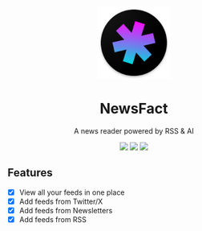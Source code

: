 <p align="center">
  <a href="https://github.com/j-fbriere/squawker">
    <img alt="Logo" title="Logo" src="android/app/src/main/res/mipmap-xxxhdpi/ic_launcher.png" width="144">
  </a>
</p>
<h1 align="center">NewsFact</h1>
<p align="center">
A news reader powered by RSS & AI
</p>

<p align="center">
  <a href="https://github.com/mrhcjones/NewsFact/releases" alt="GitHub release"><img src="https://img.shields.io/github/release/mrhcjones/NewsFact.svg" ></a>
  <a href="https://github.com/mrhcjones/NewsFact/blob/master/LICENSE" alt="License: GPL v3"><img src="https://img.shields.io/badge/License-GPL_v3-blue.svg"></a>
  <a href="https://github.com/mrhcjones/NewsFact/actions" alt="Build Status"><img src="https://img.shields.io/github/actions/workflow/status/mrhcjones/NewsFact/ci.yml"></a>
</p>

## Features
- [x] View all your feeds in one place
- [x] Add feeds from Twitter/X
- [x] Add feeds from Newsletters
- [x] Add feeds from RSS

